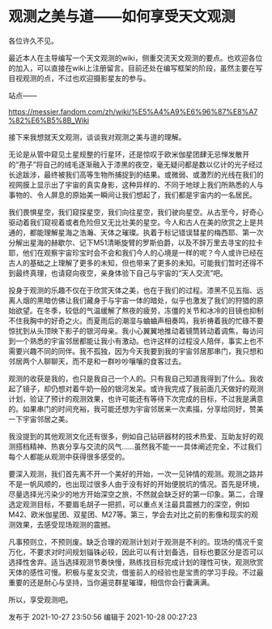 # 观测之美与道——如何享受天文观测

各位许久不见。

最近本人在主导编写一个天文观测的wiki，侧重交流天文观测的要点。也欢迎各位的加入，可以直接在wiki上注册留言。目前还处在编写框架的阶段，虽然主要在写目视观测的点，不过也欢迎摄影星友的参与。

站点——

<https://messier.fandom.com/zh/wiki/%E5%A4%A9%E6%96%87%E8%A7%82%E6%B5%8B_Wiki>

接下来我想就天文观测，谈谈我对观测之美与道的理解。

无论是从管中窥见土星规整的行星环，还是惊叹于欧米伽星团肆无忌惮发散开的“孢子”将自己的绒毛逐渐融入于漆黑的夜空，毫无疑问都是数以亿计的光子经过长途跋涉，最终被我们高等生物所捕捉到的结果。或微弱、或激烈的光线在我们的视网膜上显示出了宇宙的真实身影，这种异样的、不同于地球上我们所熟悉的人与事物的、令人屏息的原始美一瞬间让我们想起了，我们都是宇宙内的一名居民。

  

我们畏惧星空，我们窥探星空，我们向往星空，我们驶向星空。从古至今，好奇心驱动着我们窥视着或者危险但又无比壮美的星空。今人和古人在美的欣赏之上是共通的，都能理解星海之浩瀚、天体之璀璨。执着于标记错误彗星的梅西耶、第一次分解出星海的赫歇尔、记下M51清晰旋臂的罗斯伯爵，以及不辞万里去寻宝的拉卡耶，他们在观察宇宙珍宝时会不会和我们今人的心境是一样的呢？今人或许已经在古人的基础之上理解了更多的未知，但也带来了更多的未知。可能我们暂时还得不到最终真理，也请窥向夜空，亲身体验下自己与宇宙的“天人交流”吧。

  

投身于观测的乐趣不仅在于欣赏天体之美，也在于我们的过程。漆黑不见五指、远离人烟的黑暗仿佛让我们藏身于与宇宙一体的暗处，似乎也激发了我们的狩猎的原始欲望。在冬季，较低的气温缓解了熬夜的疲劳，冻僵的关节和冰冷的目镜也抑制不住我胸中的好奇之火。而夏雨后的潮湿与蛐蛐声相奏鸣，我祈祷着我的忙碌不要惊扰到从头顶映下影子的银河母亲。我小心翼翼地推动着镜筒转动着调焦，每访问到一个熟悉的宇宙邻居都能让我小有激动。也许这样的过程没人陪伴，事实上也不需要兴趣不同的同伴。我不孤独，因为今天我要到我的宇宙邻居那串门，我只想和邻居两个人聊聊天，而不是和一群吵吵嚷嚷的食客过去。

  

观测的收获是我的，也只是我自己一个人的。只有我自己知道我得到了什么。我收起了镜子，却仍想对着牛奶一般的银河发呆。或许我完成了我前面几天做好的观测计划，验证了预计的观测效果，也许可能还有等待下次完成的目标，不过我是满意的。如果串门的时间充裕，我可能还想为宇宙邻居来一次素描，分享给同好，赞美一下宇宙邻居之美。

  

我没提到的其他观测文化还有很多，例如自己钻研器材的技术热爱、互助友好的观测搭档精神、热衷分享与交流的风气……虽然我不能一一具体阐述完全，不过我们每个人都能从观测中获得很多感受的。

  

要深入观测，我们首先离不开一个美好的开始，一次一见钟情的观测。观测之路并不是一帆风顺的，也出现过很多人由于没有好的开始便脱坑的情况。首先是环境，尽量选择光污染少的地方开始深空之旅，不然就会缺乏好的第一印象。第二，合理选定观测目标，不要眉毛胡子一把抓，可以重点关注最具震撼力的深空，例如M42、欧米伽星团、双星团、M27等。第三，学会去对比之前的影像和现实的观测效果，去感受现场观测的震撼。

  

凡事预则立，不预则废。缺乏合理的观测计划对于观测是不利的。现场的情况千变万化，不要求对时间规划锱铢必较，因此可以有计划备选，目标也要区分是否可以选择性舍弃。适当选择观测节奏快慢，熟练找目标完成计划的理性可快，观测欣赏天体的感性可慢。积极与星友交流，借鉴前人的经验也是宝贵的学习手段。不过最重要的还是耐心与坚持，当你遍览群星璀璨，相信你会行囊满满。

  

所以，享受观测吧。

发布于 2021-10-27 23:50:56 编辑于 2021-10-28 00:27:23

